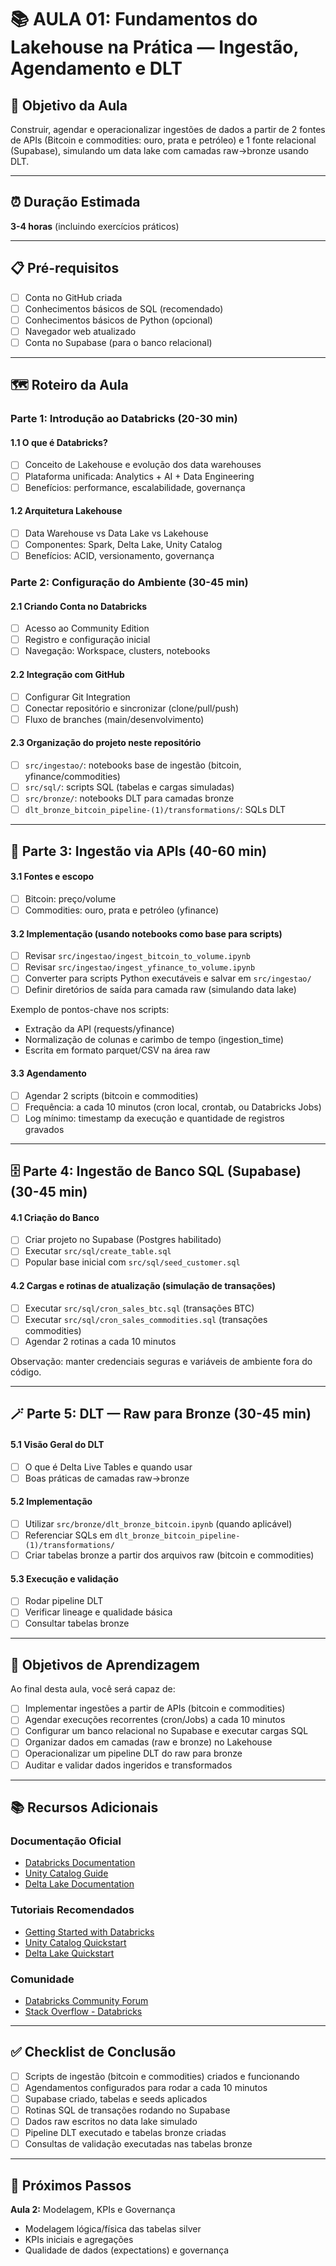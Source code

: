 # 📚 AULA 01: Fundamentos do Lakehouse na Prática — Ingestão, Agendamento e DLT

## 🎯 Objetivo da Aula
Construir, agendar e operacionalizar ingestões de dados a partir de 2 fontes de APIs (Bitcoin e commodities: ouro, prata e petróleo) e 1 fonte relacional (Supabase), simulando um data lake com camadas raw→bronze usando DLT.

---

## ⏰ Duração Estimada
**3-4 horas** (incluindo exercícios práticos)

---

## 📋 Pré-requisitos
- [ ] Conta no GitHub criada
- [ ] Conhecimentos básicos de SQL (recomendado)
- [ ] Conhecimentos básicos de Python (opcional)
- [ ] Navegador web atualizado
- [ ] Conta no Supabase (para o banco relacional)

---

## 🗺️ Roteiro da Aula

### Parte 1: Introdução ao Databricks (20-30 min)

#### 1.1 O que é Databricks?
- [ ] Conceito de Lakehouse e evolução dos data warehouses
- [ ] Plataforma unificada: Analytics + AI + Data Engineering
- [ ] Benefícios: performance, escalabilidade, governança

#### 1.2 Arquitetura Lakehouse
- [ ] Data Warehouse vs Data Lake vs Lakehouse
- [ ] Componentes: Spark, Delta Lake, Unity Catalog
- [ ] Benefícios: ACID, versionamento, governança

### Parte 2: Configuração do Ambiente (30-45 min)

#### 2.1 Criando Conta no Databricks
- [ ] Acesso ao Community Edition
- [ ] Registro e configuração inicial
- [ ] Navegação: Workspace, clusters, notebooks

#### 2.2 Integração com GitHub
- [ ] Configurar Git Integration
- [ ] Conectar repositório e sincronizar (clone/pull/push)
- [ ] Fluxo de branches (main/desenvolvimento)

#### 2.3 Organização do projeto neste repositório
- [ ] `src/ingestao/`: notebooks base de ingestão (bitcoin, yfinance/commodities)
- [ ] `src/sql/`: scripts SQL (tabelas e cargas simuladas)
- [ ] `src/bronze/`: notebooks DLT para camadas bronze
- [ ] `dlt_bronze_bitcoin_pipeline-(1)/transformations/`: SQLs DLT

---

## 💾 Parte 3: Ingestão via APIs (40-60 min)

#### 3.1 Fontes e escopo
- [ ] Bitcoin: preço/volume
- [ ] Commodities: ouro, prata e petróleo (yfinance)

#### 3.2 Implementação (usando notebooks como base para scripts)
- [ ] Revisar `src/ingestao/ingest_bitcoin_to_volume.ipynb`
- [ ] Revisar `src/ingestao/ingest_yfinance_to_volume.ipynb`
- [ ] Converter para scripts Python executáveis e salvar em `src/ingestao/`
- [ ] Definir diretórios de saída para camada raw (simulando data lake)

Exemplo de pontos-chave nos scripts:
- Extração da API (requests/yfinance)
- Normalização de colunas e carimbo de tempo (ingestion_time)
- Escrita em formato parquet/CSV na área raw

#### 3.3 Agendamento
- [ ] Agendar 2 scripts (bitcoin e commodities)
- [ ] Frequência: a cada 10 minutos (cron local, crontab, ou Databricks Jobs)
- [ ] Log mínimo: timestamp da execução e quantidade de registros gravados

---

## 🗄️ Parte 4: Ingestão de Banco SQL (Supabase) (30-45 min)

#### 4.1 Criação do Banco
- [ ] Criar projeto no Supabase (Postgres habilitado)
- [ ] Executar `src/sql/create_table.sql`
- [ ] Popular base inicial com `src/sql/seed_customer.sql`

#### 4.2 Cargas e rotinas de atualização (simulação de transações)
- [ ] Executar `src/sql/cron_sales_btc.sql` (transações BTC)
- [ ] Executar `src/sql/cron_sales_commodities.sql` (transações commodities)
- [ ] Agendar 2 rotinas a cada 10 minutos

Observação: manter credenciais seguras e variáveis de ambiente fora do código.

---

## 🪄 Parte 5: DLT — Raw para Bronze (30-45 min)

#### 5.1 Visão Geral do DLT
- [ ] O que é Delta Live Tables e quando usar
- [ ] Boas práticas de camadas raw→bronze

#### 5.2 Implementação
- [ ] Utilizar `src/bronze/dlt_bronze_bitcoin.ipynb` (quando aplicável)
- [ ] Referenciar SQLs em `dlt_bronze_bitcoin_pipeline-(1)/transformations/`
- [ ] Criar tabelas bronze a partir dos arquivos raw (bitcoin e commodities)

#### 5.3 Execução e validação
- [ ] Rodar pipeline DLT
- [ ] Verificar lineage e qualidade básica
- [ ] Consultar tabelas bronze

---

## 🎯 Objetivos de Aprendizagem

Ao final desta aula, você será capaz de:

- [ ] Implementar ingestões a partir de APIs (bitcoin e commodities)
- [ ] Agendar execuções recorrentes (cron/Jobs) a cada 10 minutos
- [ ] Configurar um banco relacional no Supabase e executar cargas SQL
- [ ] Organizar dados em camadas (raw e bronze) no Lakehouse
- [ ] Operacionalizar um pipeline DLT do raw para bronze
- [ ] Auditar e validar dados ingeridos e transformados

---

## 📚 Recursos Adicionais

### Documentação Oficial
- [Databricks Documentation](https://docs.databricks.com/)
- [Unity Catalog Guide](https://docs.databricks.com/data-governance/unity-catalog/index.html)
- [Delta Lake Documentation](https://docs.delta.io/)

### Tutoriais Recomendados
- [Getting Started with Databricks](https://docs.databricks.com/getting-started/index.html)
- [Unity Catalog Quickstart](https://docs.databricks.com/data-governance/unity-catalog/get-started.html)
- [Delta Lake Quickstart](https://docs.delta.io/latest/quick-start.html)

### Comunidade
- [Databricks Community Forum](https://community.databricks.com/)
- [Stack Overflow - Databricks](https://stackoverflow.com/questions/tagged/databricks)

---

## ✅ Checklist de Conclusão

- [ ] Scripts de ingestão (bitcoin e commodities) criados e funcionando
- [ ] Agendamentos configurados para rodar a cada 10 minutos
- [ ] Supabase criado, tabelas e seeds aplicados
- [ ] Rotinas SQL de transações rodando no Supabase
- [ ] Dados raw escritos no data lake simulado
- [ ] Pipeline DLT executado e tabelas bronze criadas
- [ ] Consultas de validação executadas nas tabelas bronze

---

## 🚀 Próximos Passos

**Aula 2:** Modelagem, KPIs e Governança
- Modelagem lógica/física das tabelas silver
- KPIs iniciais e agregações
- Qualidade de dados (expectations) e governança
